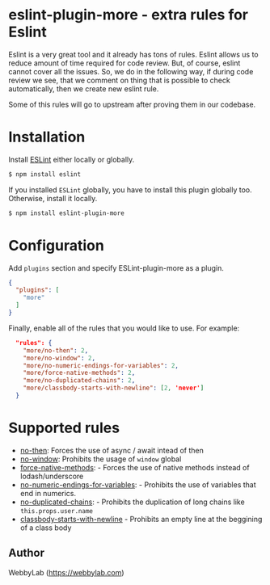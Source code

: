 # eslint-plugin-more - extra rules for Eslint

Eslint is a very great tool and it already has tons of rules. Eslint allows us to reduce amount of time required for code review. But, of course, eslint cannot cover all the issues. So, we do in the following way, if during code review we see, that we comment on thing that is possible to check automatically, then we create new eslint rule.

Some of this rules will go to upstream after proving them in our codebase.

# Installation

Install [ESLint](https://www.github.com/eslint/eslint) either locally or globally.

```sh
$ npm install eslint
```

If you installed `ESLint` globally, you have to install this plugin globally too. Otherwise, install it locally.

```sh
$ npm install eslint-plugin-more
```

# Configuration

Add `plugins` section and specify ESLint-plugin-more as a plugin.

```json
{
  "plugins": [
    "more"
  ]
}
```

Finally, enable all of the rules that you would like to use. For example:

```json
  "rules": {
    "more/no-then": 2,
    "more/no-window": 2,
    "more/no-numeric-endings-for-variables": 2,
    "more/force-native-methods": 2,
    "more/no-duplicated-chains": 2,
    "more/classbody-starts-with-newline": [2, 'never']
  }
```

# Supported rules

* [no-then](docs/no-then.md): Forces the use of async / await intead of then
* [no-window](docs/no-window.md): Prohibits the usage of `window` global
* [force-native-methods](docs/force-native-methods.md): - Forces the use of native methods instead of lodash/underscore
* [no-numeric-endings-for-variables](docs/no-numeric-endings-for-variables.md): - Prohibits the use of variables that end in numerics.
* [no-duplicated-chains](docs/no-duplicated-chains.md): - Prohibits the duplication of long chains like `this.props.user.name`
* [classbody-starts-with-newline](docs/classbody-starts-with-newline.md) - Prohibits an empty line at the beggining of a class body

## Author
WebbyLab (https://webbylab.com)

